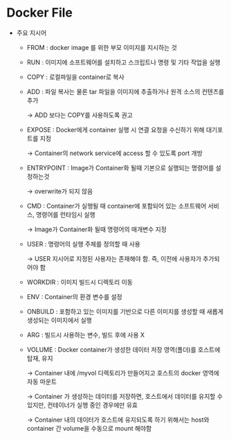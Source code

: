 # Docker File

* 주요 지시어
  * FROM : docker image 를 위한 부모 이미지를 지시하는 것
  * RUN : 이미지에 소프트웨어를 설치하고 스크립트나 명령 및 기타 작업을 실행
  * COPY : 로컬파일을 container로 복사
  *   ADD : 파일 복사는 물론 tar 파일을 이미지에 추출하거나 원격 소스의 컨텐츠를 추가

      \-> ADD 보다는 COPY를 사용하도록 권고
  *   EXPOSE : Docker에게 container 실행 시 연결 요청을 수신하기 위해 대기포트를 지정

      \-> Container의 network service에 access 할 수 있도록 port 개방
  *   ENTRYPOINT : Image가 Container화 될때 기본으로 실행되는 명령어를 설정하는것

      \-> overwrite가 되지 않음
  *   CMD : Container가 실행될 때 container에 포함되어 있는 소프트웨어 서비스, 명령어를 런타임시 실행

      \-> Image가 Container화 될때 명령어의 매개변수 지정
  *   USER : 명령어의 실행 주체를 정의할 때 사용

      \-> USER 지시어로 지정된 사용자는 존재해야 함. 즉, 이전에 사용자가 추가되어야 함
  * WORKDIR : 이미지 빌드시 디렉토리 이동
  * ENV : Container의 환경 변수를 설정
  * ONBUILD : 포함하고 있는 이미지를 기반으로 다른 이미지를 생성할 때 새롭게 생성되는 이미지에서 실행
  * ARG : 빌드시 사용하는 변수, 빌드 후에 사용 X
  *   VOLUME : Docker container가 생성한 데이터 저장 영역(폴더)를 호스트에 탑재, 유지

      \-> Container 내에 /myvol 디렉토리가 만들어지고 호스트의 docker 영역에 자동 마운트

      \-> Container 가 생성하는 데이터를 저장하면, 호스트에서 데이터를 유지할 수 있지만, 컨테이너가 실행 중인 경우에만 유효

      \-> Container 내의 데이터가 호스트에 유지되도록 하기 위해서는 host와 container 간 volume을 수동으로 mount 해야함

